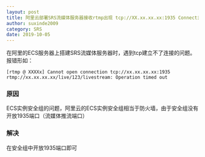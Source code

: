 ```yaml
---
layout: post
title: 阿里云部署SRS流媒体服务器接收rtmp出现 tcp://XX.xx.xx.xx:1935 Connection time out
author: suxinde2009
category: SRS
date: 2019-10-05
---
```


在阿里的ECS服务器上搭建SRS流媒体服务器时，遇到tcp建立不了连接的问题。
报错形如：

~~~
[rtmp @ XXXXx] Cannot open connection tcp://xx.xx.xx.xx:1935
rtmp://xx.xx.xx.xx/live/123/livestream: Operation timed out
~~~


### 原因
ECS实例安全组的问题，阿里云的ECS实例安全组相当于防火墙，由于安全组没有开放1935端口（流媒体推流端口）

### 解决
在安全组中开放1935端口即可